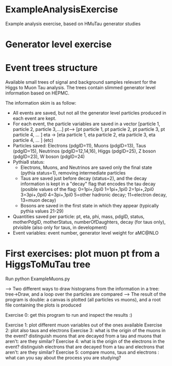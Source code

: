# ExampleAnalysisExercise
Example analysis exercise, based on HMuTau generator studies

# Generator level exercise

# Event trees structure
Available small trees of signal and background samples relevant for the Higgs to Muon Tau analysis.  The trees contain slimmed generator level information based on HEPMC. 

The information skim is as follow: 
- All events are saved, but not all the generator level particles produced in each event are kept.
- For each event, the particle variables are saved in a vector [particle 1, particle 2, particle 3,....]
    pt--> [pt particle 1, pt particle 2, pt particle 3, pt particle 4, ... ] 
    eta -> [eta particle 1, eta particle 2, eta particle 3, eta particle 4, ... ] 
    (etc)
- Particles saved: Electrons (pdgID=11), Muons (pdgID=13), Taus (pdgID=15), Neutrinos (pdgID=12,14,16), Higgs (pdgID=25), Z boson (pdgID=23), W boson (pdgID=24)
- Pythia8 status:  
    - Electrons, Muons, and Neutrinos are saved only the final state (pythia status=1),  removing intermediate particles 
    - Taus are saved just before decay (status=2), and the decay information is kept in a "decay" flag that encodes the tau decay (posible values of the flag: 0=1pi+,0pi0 1=1pi+,1pi0  2=1pi+,2pi0 3=3pi+,0pi0 4=3pi+,1pi0 5=other hadronic decay; 11=electron decay, 13=muon decay) 
    - Bosons are saved in the first state in which they appear (typically pythia values 21-29)
- Quantities saved per particle: pt, eta, phi, mass, pdgID, status, motherPdgID, motherStatus, numberOfDaughters, decay (for taus only), ptvisible (also only for taus, in development)
- Event variables: event number, generator level weight for aMC@NLO


# First exercises: plot muon pt from a HiggsToMuTau tree 
Run 
python ExampleMuons.py 

--> Two different ways to draw histograms from the information in a tree: tree->Draw, and a loop over the particles are compared
--> The result of the program is double: a canvas is plotted (all particles vs muons), and a root file containing the plots is produced 

Exercise 0: get this program to run and inspect the results :)

Exercise 1: plot different muon variables out of the ones available 
Exercise 2: plot also taus and electrons 
Exercise 3: what is the origin of the muons in the event? distinguish muons that are decayed from a tau and muons that aren't: are they similar? 
Exercise 4: what is the origin of the electrons in the event? distinguish electrons that are decayed from a tau and electrons that aren't: are they similar? 
Exercise 5: compare muons, taus and electrons : what can you say about the process you are studying? 

 
    
 
